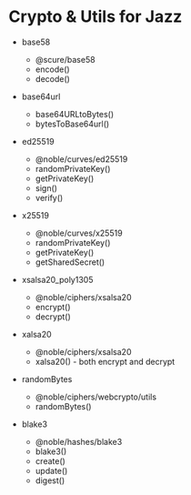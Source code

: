 
# Crypto & Utils for Jazz

* base58
   * @scure/base58
   * encode()
   * decode()

* base64url
   * base64URLtoBytes()
   * bytesToBase64url()

* ed25519
   * @noble/curves/ed25519
   * randomPrivateKey()
   * getPrivateKey()
   * sign()
   * verify()

* x25519
   * @noble/curves/x25519
   * randomPrivateKey()
   * getPrivateKey()
   * getSharedSecret()

* xsalsa20_poly1305
   * @noble/ciphers/xsalsa20
   * encrypt()
   * decrypt()

* xalsa20
   * @noble/ciphers/xsalsa20
   * xalsa20() - both encrypt and decrypt

* randomBytes
   * @noble/ciphers/webcrypto/utils
   * randomBytes()

* blake3
   * @noble/hashes/blake3
   * blake3()
   * create()
   * update()
   * digest()
